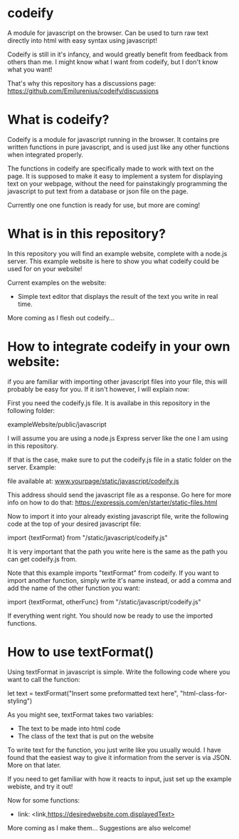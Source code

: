 # codeify
A module for javascript on the browser. Can be used to turn raw text directly into html with easy syntax using javascript!

Codeify is still in it's infancy, and would greatly benefit from feedback from others than me.
I might know what I want from codeify, but I don't know what you want! 

That's why this repository has a discussions page: https://github.com/Emilurenius/codeify/discussions

# What is codeify?
Codeify is a module for javascript running in the browser. It contains pre written functions in pure javascript, and is used just like any other functions when integrated properly.

The functions in codeify are specifically made to work with text on the page. It is supposed to make it easy to implement a system for displaying text on your webpage,
without the need for painstakingly programming the javascript to put text from a database or json file on the page.

Currently one one function is ready for use, but more are coming!

# What is in this repository?
In this repository you will find an example website, complete with a node.js server. This example website is here to show you what codeify could be used for on your website!

Current examples on the website:
* Simple text editor that displays the result of the text you write in real time.

More coming as I flesh out codeify...

# How to integrate codeify in your own website:
if you are familiar with importing other javascript files into your file, this will probably be easy for you. If it isn't however,  I will explain now:

First you need the codeify.js file. It is availabe in this repository in the following folder:

exampleWebsite/public/javascript

I will assume you are using a node.js Express server like the one I am using in this repository.

If that is the case, make sure to put the codeify.js file in a static folder on the server. Example:

file available at: www.yourpage/static/javascript/codeify.js

This address should send the javascript file as a response. Go here for more info on how to do that: https://expressjs.com/en/starter/static-files.html

Now to import it into your already existing javascript file, write the following code at the top of your desired javascript file:

import {textFormat} from "/static/javascript/codeify.js"

It is very important that the path you write here is the same as the path you can get codeify.js from.

Note that this example imports "textFormat" from codeify. If you want to import another function, simply write it's name instead,
or add a comma and add the name of the other function you want:

import {textFormat, otherFunc} from "/static/javascript/codeify.js"

If everything went right. You should now be ready to use the imported functions.

# How to use textFormat()
Using textFormat in javascript is simple. Write the following code where you want to call the function:

let text = textFormat("Insert some preformatted text here", "html-class-for-styling")

As you might see, textFormat takes two variables:
* The text to be made into html code
* The class of the text that is put on the website

To write text for the function, you just write like you usually would. I have found that the easiest way to give it information from the server is via JSON. More on that later.

If you need to get familiar with how it reacts to input, just set up the example webiste, and try it out!

Now for some functions:
* link: <link,https://desiredwebsite.com,displayedText>

More coming as I make them... Suggestions are also welcome!
